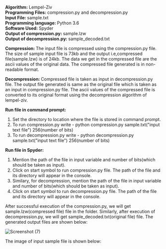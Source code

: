 <b> Algorithm:</b> Lempel-Ziv <br>
<b> Programming Files: </b> compression.py and decompression.py <br>
<b> Input File: </b> sample.txt <br>
<b> Programming language: </b> Python 3.6 <br>
<b> Software Used: </b> Spyder <br>
<b> Output of compression.py: </b> sample.lzw <br>
<b> Output of decompression.py: </b> sample_decoded.txt <br>

<b> Compression: </b> The input file is compressed using the compression.py file. The size of sample input file is 73kb and the output i.e,compressed file(sample.lzw) is of 24kb. The data we get in the compressed file are the ascii values of the original data. The compressed file generated is in non-readable format.

<b> Decompression: </b> Compressed file is taken as input in decompression.py file. The output file generated is same as the original file which is taken as an input in compression.py file. The ascii values of the compressed file is converted to its original format using the decompression algorithm of lempel-ziv.

<b> Run file in command prompt: </b> 
1. Set the directory to location where the file is stored in command prompt.
2. To run compression.py write - python compression.py sample.txt("input text file") 256(number of bits)
3. To run decompression.py write - python decompression.py sample.txt("input text file") 256(number of bits)

<b> Run file in Spyder: </b> 
1. Mention the path of the file in input variable and number of bits(which should be taken as input). 
2. Click on start symbol to run compression.py file. The path of the file and its directory will appear in the console.
3. Similary, for decompression, mention the path of the file in input variable and number of bits(which should be taken as input).
4. Click on start symbol to run decompression.py file. The path of the file and its directory will appear in the console.

After successful execution of the compression.py, we will get sample.lzw(compressed file) file in the folder. Similarly, after execution of decompression.py, we will get sample_decoded.txt(original file) file. The generated output files are shown below: 

![Screenshot (7)](https://user-images.githubusercontent.com/45633319/101056985-8b474f80-3559-11eb-9ece-c54fa2963815.png)

The image of input sample file is shown below: 


